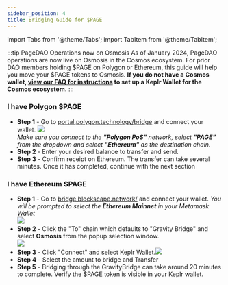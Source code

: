 ```yaml
---
sidebar_position: 4
title: Bridging Guide for $PAGE
---
```

import Tabs from '@theme/Tabs';
import TabItem from '@theme/TabItem';

:::tip PageDAO Operations now on Osmosis
  As of January 2024, PageDAO operations are now live on Osmosis in the Cosmos ecosystem. For prior DAO members holding $PAGE on Polygon or Ethereum, this guide will help you move your $PAGE tokens to Osmosis. <b>If you do not have a Cosmos wallet, <a href="./faq">view our FAQ for instructions</a> to set up a Keplr Wallet for the Cosmos ecosystem.</b>
:::

<Tabs>
    <TabItem value="polygon" label="Polygon to Osmosis">
        <summary><h3>I have <b>Polygon</b> $PAGE</h3></summary>
        <ul>
            <li><b>Step 1</b> - Go to <a href="https://portal.polygon.technology/bridge">portal.polygon.technology/bridge</a> and connect your wallet.
            <img style={{padding: '2em'}} src="/img/bridging/bridge-polygon-osmosis-step-1.png"/><br/>
            <i>Make sure you connect to the <b>"Polygon PoS"</b> network, select <b>"PAGE"</b> from the dropdown and select <b>"Ethereum"</b> as the destination chain.</i></li>
            <li><b>Step 2</b> - Enter your desired balance to transfer and send.</li>
            <li><b>Step 3</b> - Confirm receipt on Ethereum. The transfer can take several minutes. Once it has completed, continue with the next section</li>
        </ul>
    </TabItem>
    <TabItem value="ethereum" label="Ethereum to Osmosis">
        <summary><h3>I have <b>Ethereum</b> $PAGE</h3></summary>
        <ul>
            <li><b>Step 1</b> - Go to <a href="https://bridge.blockscape.network/">bridge.blockscape.network/</a> and connect your wallet. <i>You will be prompted to select the <b>Ethereum Mainnet</b> in your Metamask Wallet</i><br/>
            <img style={{padding: '2em'}} src="/img/bridging/bridge-ethereum-osmosis-step-1.png"/><br/></li>
            <li><b>Step 2</b> - Click the "To" chain which defaults to "Gravity Bridge" and select <b>Osmosis</b> from the popup selection window.<br/><img style={{padding: '2em'}} src="/img/bridging/bridge-ethereum-osmosis-step-2.png"/><br/></li>
            <li><b>Step 3</b> - Click "Connect" and select Keplr Wallet.<img style={{padding: '2em'}} src="/img/bridging/bridge-ethereum-osmosis-step-3.png"/><br/></li>
            <li><b>Step 4</b> - Select the amount to bridge and Transfer</li>
            <li><b>Step 5</b> - Bridging through the GravityBridge can take around 20 minutes to complete. Verify the $PAGE token is visible in your Keplr wallet.</li>
    </ul>
  </TabItem>
</Tabs>
